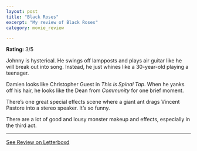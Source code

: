 ```yaml
---
layout: post
title: "Black Roses"
excerpt: "My review of Black Roses"
category: movie_review

---
```


**Rating:** 3/5

Johnny is hysterical. He swings off lampposts and plays air guitar like he will break out into song. Instead, he just whines like a 30-year-old playing a teenager.

Damien looks like Christopher Guest in <i>This is Spinal Tap</i>. When he yanks off his hair, he looks like the Dean from <i>Community</i> for one brief moment.

There’s one great special effects scene where a giant ant drags Vincent Pastore into a stereo speaker. It’s so funny.

There are a lot of good and lousy monster makeup and effects, especially in the third act.

<hr>

[See Review on Letterboxd](https://boxd.it/3Xxbnh)
